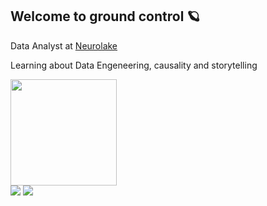 ## Welcome to ground control :ringed_planet:	

Data Analyst at [Neurolake](https://www.neurotech.com.br/neurolake/)

Learning about Data Engeneering, causality and storytelling

<div>
  <img height="170em" src="https://github-readme-stats.vercel.app/api/top-langs/?username=spacemarcio&layout=compact&langs_count=7&theme=dark"/>
</div>

<div style="display: inline_block">
  <a href="https://www.linkedin.com/in/marcio-de-lucas/" target="_blank"><img src="https://img.shields.io/badge/-LinkedIn-%230077B5?style=for-the-badge&logo=linkedin&logoColor=white" target="_blank"></a>
  <a href = "mailto:delucasmarcio@gmail.com"><img src="https://img.shields.io/badge/-Gmail-%23333?style=for-the-badge&logo=gmail&logoColor=white" target="_blank"></a>
</div
